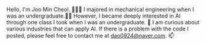 Hello, I'm Joo Min Cheol. 👋👋👋
I majored in mechanical engineering when I was an undergraduate.💞️💞️
However, I became deeply interested in AI through one class I took when I was an undergraduate. 🌱 
I am curious about various industries that can apply AI.
If there is a problem with the code I posted, please feel free to contact me at dao0924@naver.com. 📫
